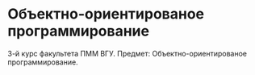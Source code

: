 # Объектно-ориентированое программирование

3-й курс факультета ПММ ВГУ.
Предмет: Объектно-ориентированое программирование.

